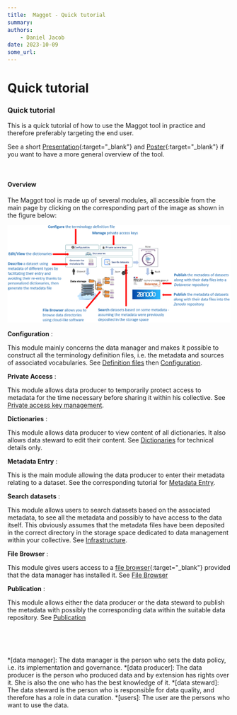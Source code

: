 ```yaml
---
title:  Maggot - Quick tutorial
summary: 
authors:
    - Daniel Jacob
date: 2023-10-09
some_url:
---
```


# Quick tutorial

<style>.md-typeset h1 {display: none;} .md-nav__item {font-size: medium}</style>

### Quick tutorial

This is a quick tutorial of how to use the Maggot tool in practice and therefore preferably targeting the end user. 

See a short [Presentation][2]{:target="_blank"} and [Poster][3]{:target="_blank"} if you want to have a more general overview of the tool.

<br>

#### Overview

The Maggot tool is made up of several modules, all accessible from the main page by clicking on the corresponding part of the image as shown in the figure below:

<center>
<a href="../images/tuto_fig1.png" data-lightbox="fig1"><img src="../images/tuto_fig1.png" width="800px"></a><br>
</center>

__Configuration__
: <p>This module mainly concerns the data manager and makes it possible to construct all the terminology definition files, i.e. the metadata and sources of associated vocabularies. See [Definition files](../definitions) then [Configuration](../configuration).</p>

__Private Access__
: <p>This module allows data producer to temporarily protect access to metadata for the time necessary before sharing it within his collective. See [Private access key management](../private-access/).</p>

__Dictionaries__
: <p>This module allows data producer to view content of all dictionaries. It also allows data steward to edit their content. See [Dictionaries](../dictionaries) for technical details only.</p>

__Metadata Entry__
: <p>This is the main module allowing the data producer to enter their metadata relating to a dataset. See the corresponding tutorial for [Metadata Entry](describe).</p>

__Search datasets__
: <p>This module allows users to search datasets based on the associated metadata, to see all the metadata and possibly to have access to the data itself. This obviously assumes that the metadata files have been deposited in the correct directory in the storage space dedicated to data management within your collective. See [Infrastructure](../infrastructure).</p>

__File Browser__
: <p>This module gives users access to a [file browser][1]{:target="_blank"} provided that the data manager has installed it. See [File Browser](../installation/#file-browser)</p>

__Publication__
: <p>This module allows either the data producer or the data steward to publish the metadata with possibly the corresponding data within the suitable data repository. See [Publication](../publish)</p>

<br><br><br>

*[data manager]: The data manager is the person who sets the data policy, i.e. its implementation and governance.
*[data producer]: The data producer is the person who produced data and by extension has rights over it. She is also the one who has the best knowledge of it.
*[data steward]: The data steward is the person who is responsible for data quality, and therefore has a role in data curation.
*[users]: The user are the persons who want to use the data.

[1]: https://filebrowser.org/features
[2]: https://inrae.github.io/pgd-mmdt/pdf/MAGGOT_Presentation_Jan2024.pdf?download=false
[3]: https://inrae.github.io/pgd-mmdt/pdf/MAGGOT_Poster_May2024.pdf?download=false

